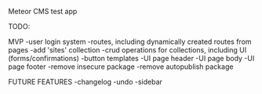 Meteor CMS test app

TODO:

MVP
-user login system
-routes, including dynamically created routes from pages
-add 'sites' collection
-crud operations for collections, including UI (forms/confirmations)
-button templates
-UI page header
-UI page body
-UI page footer
-remove insecure package
-remove autopublish package

FUTURE FEATURES
-changelog
-undo
-sidebar